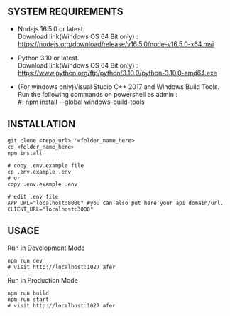 

## SYSTEM REQUIREMENTS
<ul>
    <li>
        <p>
            Nodejs 16.5.0 or latest.<br>
            Download link(Windows OS 64 Bit only) : <a href="https://nodejs.org/download/release/v16.5.0/node-v16.5.0-x64.msi">https://nodejs.org/download/release/v16.5.0/node-v16.5.0-x64.msi</a>
        </p>
    </li>
    <li>
        <p>
            Python 3.10 or latest.<br>
            Download link(Windows OS 64 Bit only) : <a href="https://www.python.org/ftp/python/3.10.0/python-3.10.0-amd64.exe">https://www.python.org/ftp/python/3.10.0/python-3.10.0-amd64.exe</a>
        </p>
    </li>
    <li>
        <p>
            (For windows only)Visual Studio C++ 2017 and Windows Build Tools.<br>
            Run the following commands on powershell as admin :<br>
            #: npm install --global windows-build-tools
        </p>
    </li>
</ul>

## INSTALLATION
```
git clone <repo_url> '<folder_name_here>
cd <folder_name_here>
npm install

# copy .env.example file
cp .env.example .env
# or
copy .env.example .env

# edit .env file
APP_URL="localhost:8000" #you can also put here your api domain/url.
CLIENT_URL="localhost:3000"
```

## USAGE
Run in Development Mode
```
npm run dev
# visit http://localhost:1027 afer
```
Run in Production Mode
```
npm run build
npm run start
# visit http://localhost:1027 afer
```



